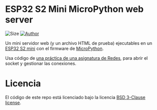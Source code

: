 # ESP32 S2 Mini MicroPython web server

![Size](https://img.shields.io/github/repo-size/appuchias/esp32s2-upython-webserver?color=orange&style=flat-square)
[![Author](https://img.shields.io/badge/Project%20by-Appu-9cf?style=flat-square)](https://github.com/appuchias)

Un mini servidor web (y un archivo HTML de prueba) ejecutables en un [ESP32 S2 mini](https://www.wemos.cc/en/latest/s2/s2_mini.html) con el firmware de [MicroPython](https://micropython.org/).

Usa código de [una práctica de una asignatura de Redes](https://gitlab.com/appuchia-udc/ird-practicas/-/tree/master/practicas-ird-appuchias/ServidorWeb), para abrir el socket y gestionar las conexiones.

# Licencia

El código de este repo está licenciado bajo la licencia [BSD 3-Clause license](https://opensource.org/license/BSD-3-clause).

